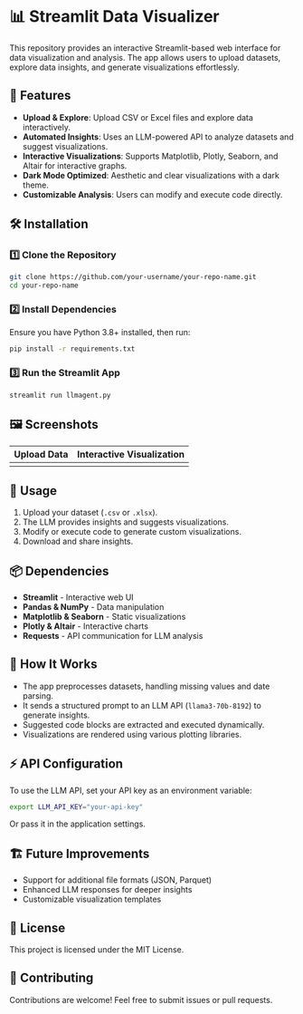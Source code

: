 # 📊 Streamlit Data Visualizer

This repository provides an interactive Streamlit-based web interface for data visualization and analysis. The app allows users to upload datasets, explore data insights, and generate visualizations effortlessly.

## 🚀 Features

- **Upload & Explore**: Upload CSV or Excel files and explore data interactively.
- **Automated Insights**: Uses an LLM-powered API to analyze datasets and suggest visualizations.
- **Interactive Visualizations**: Supports Matplotlib, Plotly, Seaborn, and Altair for interactive graphs.
- **Dark Mode Optimized**: Aesthetic and clear visualizations with a dark theme.
- **Customizable Analysis**: Users can modify and execute code directly.

## 🛠️ Installation

### 1️⃣ Clone the Repository

```bash
git clone https://github.com/your-username/your-repo-name.git
cd your-repo-name
```

### 2️⃣ Install Dependencies

Ensure you have Python 3.8+ installed, then run:

```bash
pip install -r requirements.txt
```

### 3️⃣ Run the Streamlit App

```bash
streamlit run llmagent.py
```

## 🖼️ Screenshots

| Upload Data | Interactive Visualization |
| ----------- | ------------------------- |
|             |                           |

## 🔧 Usage

1. Upload your dataset (`.csv` or `.xlsx`).
2. The LLM provides insights and suggests visualizations.
3. Modify or execute code to generate custom visualizations.
4. Download and share insights.

## 📦 Dependencies

- **Streamlit** - Interactive web UI
- **Pandas & NumPy** - Data manipulation
- **Matplotlib & Seaborn** - Static visualizations
- **Plotly & Altair** - Interactive charts
- **Requests** - API communication for LLM analysis

## 🧠 How It Works

- The app preprocesses datasets, handling missing values and date parsing.
- It sends a structured prompt to an LLM API (`llama3-70b-8192`) to generate insights.
- Suggested code blocks are extracted and executed dynamically.
- Visualizations are rendered using various plotting libraries.

## ⚡ API Configuration

To use the LLM API, set your API key as an environment variable:

```bash
export LLM_API_KEY="your-api-key"
```

Or pass it in the application settings.

## 🏗️ Future Improvements

- Support for additional file formats (JSON, Parquet)
- Enhanced LLM responses for deeper insights
- Customizable visualization templates

## 📜 License

This project is licensed under the MIT License.

## 🤝 Contributing

Contributions are welcome! Feel free to submit issues or pull requests.

